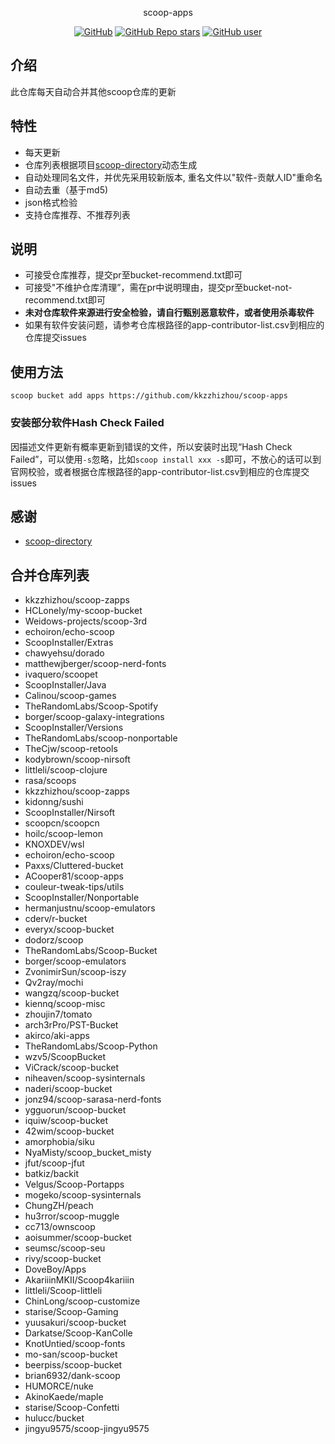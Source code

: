 <p align="center">
  scoop-apps
</p>
<p align="center">
  <a href="https://github.com/kkzzhizhou/scoop-apps"><img alt="GitHub" src="https://img.shields.io/badge/Readme--Style-standard--repository-brightgreen?style=flat-square&color=f83500"/></a>
  <a href="https://github.com/kkzzhizhou/scoop-apps"><img alt="GitHub Repo stars" src="https://img.shields.io/github/stars/kkzzhizhou/scoop-apps?style=flat-square"/></a>
  <a href="https://github.com/kkzzhizhou"><img alt="GitHub user" src="https://img.shields.io/badge/author-kkzzhizhou-brightgreen?style=flat-square"/></a>
</p>


## 介绍

此仓库每天自动合并其他scoop仓库的更新

## 特性

- 每天更新
- 仓库列表根据项目[scoop-directory](https://github.com/rasa/scoop-directory)动态生成
- 自动处理同名文件，并优先采用较新版本, 重名文件以"软件-贡献人ID"重命名
- 自动去重（基于md5)
- json格式检验
- 支持仓库推荐、不推荐列表

## 说明

- 可接受仓库推荐，提交pr至bucket-recommend.txt即可
- 可接受"不维护仓库清理”，需在pr中说明理由，提交pr至bucket-not-recommend.txt即可
- **未对仓库软件来源进行安全检验，请自行甄别恶意软件，或者使用杀毒软件**
- 如果有软件安装问题，请参考仓库根路径的app-contributor-list.csv到相应的仓库提交issues

## 使用方法

```
scoop bucket add apps https://github.com/kkzzhizhou/scoop-apps
```

### 安装部分软件Hash Check Failed



因描述文件更新有概率更新到错误的文件，所以安装时出现“Hash Check Failed”，可以使用`-s`忽略，比如`scoop install xxx -s`即可，不放心的话可以到官网校验，或者根据仓库根路径的app-contributor-list.csv到相应的仓库提交issues

## 感谢

- [scoop-directory](https://github.com/rasa/scoop-directory)

## 合并仓库列表

- kkzzhizhou/scoop-zapps
- HCLonely/my-scoop-bucket
- Weidows-projects/scoop-3rd
- echoiron/echo-scoop
- ScoopInstaller/Extras
- chawyehsu/dorado
- matthewjberger/scoop-nerd-fonts
- ivaquero/scoopet
- ScoopInstaller/Java
- Calinou/scoop-games
- TheRandomLabs/Scoop-Spotify
- borger/scoop-galaxy-integrations
- ScoopInstaller/Versions
- TheRandomLabs/scoop-nonportable
- TheCjw/scoop-retools
- kodybrown/scoop-nirsoft
- littleli/scoop-clojure
- rasa/scoops
- kkzzhizhou/scoop-zapps
- kidonng/sushi
- ScoopInstaller/Nirsoft
- scoopcn/scoopcn
- hoilc/scoop-lemon
- KNOXDEV/wsl
- echoiron/echo-scoop
- Paxxs/Cluttered-bucket
- ACooper81/scoop-apps
- couleur-tweak-tips/utils
- ScoopInstaller/Nonportable
- hermanjustnu/scoop-emulators
- cderv/r-bucket
- everyx/scoop-bucket
- dodorz/scoop
- TheRandomLabs/Scoop-Bucket
- borger/scoop-emulators
- ZvonimirSun/scoop-iszy
- Qv2ray/mochi
- wangzq/scoop-bucket
- kiennq/scoop-misc
- zhoujin7/tomato
- arch3rPro/PST-Bucket
- akirco/aki-apps
- TheRandomLabs/Scoop-Python
- wzv5/ScoopBucket
- ViCrack/scoop-bucket
- niheaven/scoop-sysinternals
- naderi/scoop-bucket
- jonz94/scoop-sarasa-nerd-fonts
- ygguorun/scoop-bucket
- iquiw/scoop-bucket
- 42wim/scoop-bucket
- amorphobia/siku
- NyaMisty/scoop_bucket_misty
- jfut/scoop-jfut
- batkiz/backit
- Velgus/Scoop-Portapps
- mogeko/scoop-sysinternals
- ChungZH/peach
- hu3rror/scoop-muggle
- cc713/ownscoop
- aoisummer/scoop-bucket
- seumsc/scoop-seu
- rivy/scoop-bucket
- DoveBoy/Apps
- AkariiinMKII/Scoop4kariiin
- littleli/Scoop-littleli
- ChinLong/scoop-customize
- starise/Scoop-Gaming
- yuusakuri/scoop-bucket
- Darkatse/Scoop-KanColle
- KnotUntied/scoop-fonts
- mo-san/scoop-bucket
- beerpiss/scoop-bucket
- brian6932/dank-scoop
- HUMORCE/nuke
- AkinoKaede/maple
- starise/Scoop-Confetti
- hulucc/bucket
- jingyu9575/scoop-jingyu9575
